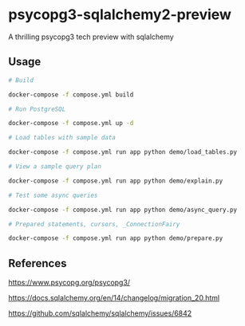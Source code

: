 # psycopg3-sqlalchemy2-preview

A thrilling psycopg3 tech preview with sqlalchemy

## Usage

```bash
# Build

docker-compose -f compose.yml build

# Run PostgreSQL

docker-compose -f compose.yml up -d

# Load tables with sample data

docker-compose -f compose.yml run app python demo/load_tables.py

# View a sample query plan

docker-compose -f compose.yml run app python demo/explain.py

# Test some async queries

docker-compose -f compose.yml run app python demo/async_query.py

# Prepared statements, cursors, _ConnectionFairy

docker-compose -f compose.yml run app python demo/prepare.py
```

## References

https://www.psycopg.org/psycopg3/

https://docs.sqlalchemy.org/en/14/changelog/migration_20.html

https://github.com/sqlalchemy/sqlalchemy/issues/6842

